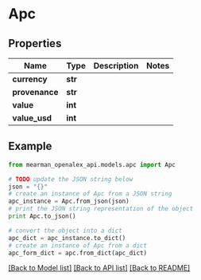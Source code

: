 # Apc


## Properties

Name | Type | Description | Notes
------------ | ------------- | ------------- | -------------
**currency** | **str** |  | 
**provenance** | **str** |  | 
**value** | **int** |  | 
**value_usd** | **int** |  | 

## Example

```python
from mearman_openalex_api.models.apc import Apc

# TODO update the JSON string below
json = "{}"
# create an instance of Apc from a JSON string
apc_instance = Apc.from_json(json)
# print the JSON string representation of the object
print Apc.to_json()

# convert the object into a dict
apc_dict = apc_instance.to_dict()
# create an instance of Apc from a dict
apc_form_dict = apc.from_dict(apc_dict)
```
[[Back to Model list]](../README.md#documentation-for-models) [[Back to API list]](../README.md#documentation-for-api-endpoints) [[Back to README]](../README.md)



